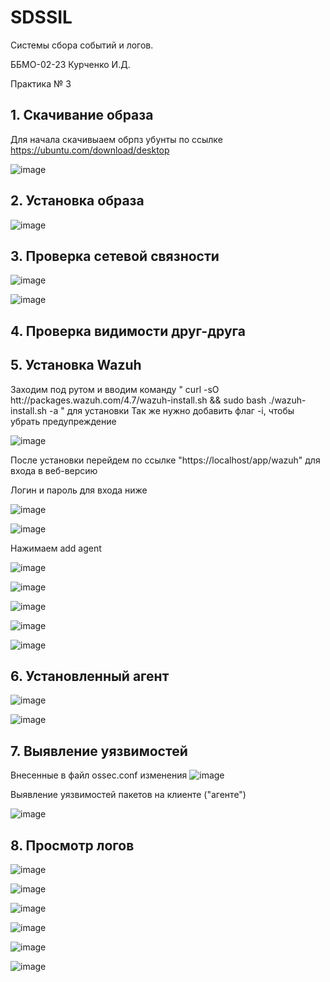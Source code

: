 # SDSSIL
Системы сбора событий и логов.

ББМО-02-23 Курченко И.Д.

Практика № 3


## 1. Скачивание образа
Для начала скачивыаем обрпз убунты по ссылке https://ubuntu.com/download/desktop

![image](https://github.com/user-attachments/assets/c57c6619-d37c-48eb-8f19-2320e9fcbbb0)


## 2. Установка образа

![image](https://github.com/user-attachments/assets/bef205cb-33bd-40a2-8084-361d691978b1)



## 3. Проверка сетевой связности

![image](https://github.com/user-attachments/assets/135a98b7-a5b0-42b8-9bd5-a2a430cee19c)


![image](https://github.com/user-attachments/assets/2aa91d47-51e1-4d57-906d-adab3f912602)


## 4. Проверка видимости друг-друга






## 5. Установка Wazuh

Заходим под рутом и вводим команду " curl -sO htt://packages.wazuh.com/4.7/wazuh-install.sh && sudo bash ./wazuh-install.sh -a " для установки
Так же нужно добавить флаг -i, чтобы убрать предупреждение

![image](https://github.com/user-attachments/assets/7bab5869-4dd0-4978-9e88-e8e5866b90cb)

После установки перейдем по ссылке "https://localhost/app/wazuh" для входа в веб-версию

Логин и пароль для входа ниже

![image](https://github.com/user-attachments/assets/4a2b70ea-bf00-427b-a09a-46a245a1fe8e)

![image](https://github.com/user-attachments/assets/c78e8504-865f-413d-a586-77ec61f6c166)

Нажимаем add agent

![image](https://github.com/user-attachments/assets/ddaad55d-6783-4f7e-a689-a5c2ec750833)

![image](https://github.com/user-attachments/assets/a326c574-1d5b-4e77-93ac-9056f0734025)

![image](https://github.com/user-attachments/assets/615f4094-6f73-4247-9c9b-d5a672c53a25)


![image](https://github.com/user-attachments/assets/6c49d0c7-c0f0-4d18-a851-36127347a150)

![image](https://github.com/user-attachments/assets/6f66f738-8001-4b47-86d4-1e947132193f)

## 6. Установленный агент

![image](https://github.com/user-attachments/assets/b90c15db-5dc0-46df-8f19-9a637bf39fce)

![image](https://github.com/user-attachments/assets/f8bdfd94-5763-4b9a-8792-af8f03c2ec20)


## 7. Выявление уязвимостей

Внесенные в файл ossec.conf изменения
![image](https://github.com/user-attachments/assets/7325af33-2c44-4f47-a604-f8531dc2caf2)

Выявление уязвимостей пакетов на клиенте ("агенте")

![image](https://github.com/user-attachments/assets/697feb4b-f454-40ca-b51b-1f7832a81b92)


## 8. Просмотр логов

![image](https://github.com/user-attachments/assets/fc216ef6-e4c6-4b47-ae61-efb6c692053d)

![image](https://github.com/user-attachments/assets/d68aac14-bb0b-4f8f-910b-36cda94624a0)

![image](https://github.com/user-attachments/assets/f5f29624-292d-4dcb-b572-cad71e683045)

![image](https://github.com/user-attachments/assets/e2686439-eb4d-44d7-ac01-cffbaadaf236)

![image](https://github.com/user-attachments/assets/30374306-b7cc-4538-bd02-02f47711626b)

![image](https://github.com/user-attachments/assets/46b97794-46e5-4e8a-bf53-b419c230f797)



